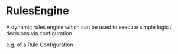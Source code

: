# RulesEngine

A dynamic rules engine which can be used to execute simple logic / decisions via configuration.

e.g. of a Rule Configuration

<RulesEngineSection>  
  <Rule group = "" priority = "">
</RulesEngineSection>


